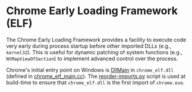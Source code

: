 # Chrome Early Loading Framework (ELF)

The Chrome Early Loading Framework provides a facility to execute code very
early during process startup before other imported DLLs (e.g., `kernel32`). This
is useful for dynamic patching of system functions (e.g., `NtMapViewOfSection`)
to implement advanced control over the process.

Chrome's initial entry point on Windows is
[DllMain](https://docs.microsoft.com/en-us/windows/desktop/dlls/dllmain) in
`chrome_elf.dll` (defined in [chrome_elf_main.cc](./chrome_elf_main.cc)). The
[reorder-imports.py](../../build/win/reorder-imports.py) script is used at
build-time to ensure that `chrome_elf.dll` is the first import of `chrome.exe`.
